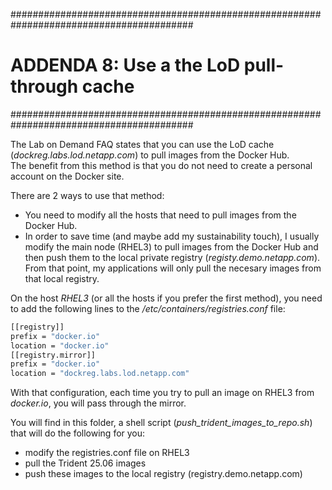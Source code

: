 #########################################################################################
# ADDENDA 8: Use a the LoD pull-through cache
#########################################################################################

The Lab on Demand FAQ states that you can use the LoD cache (_dockreg.labs.lod.netapp.com_) to pull images from the Docker Hub.  
The benefit from this method is that you do not need to create a personal account on the Docker site.  

There are 2 ways to use that method:  
- You need to modify all the hosts that need to pull images from the Docker Hub.  
- In order to save time (and maybe add my sustainability touch), I usually modify the main node (RHEL3) to pull images from the Docker Hub and then push them to the local private registry (_registy.demo.netapp.com_). From that point, my applications will only pull the necesary images from that local registry.  

On the host _RHEL3_ (or all the hosts if you prefer the first method), you need to add the following lines to the _/etc/containers/registries.conf_ file:  
```bash
[[registry]]
prefix = "docker.io"
location = "docker.io"
[[registry.mirror]]
prefix = "docker.io"
location = "dockreg.labs.lod.netapp.com"
```
With that configuration, each time you try to pull an image on RHEL3 from _docker.io_, you will pass through the mirror.  

You will find in this folder, a shell script (_push_trident_images_to_repo.sh_) that will do the following for you:  
- modify the registries.conf file on RHEL3  
- pull the Trident 25.06 images  
- push these images to the local registry (registry.demo.netapp.com)  